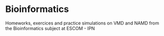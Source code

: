 # Bioinformatics
Homeworks, exercices and practice simulations on VMD and NAMD from the Bioinformatics subject at ESCOM - IPN
